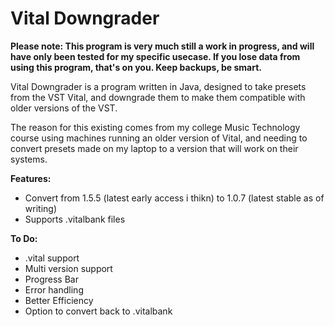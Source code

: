 
# Vital Downgrader
**Please note: This program is very much still a work in progress, and will have only been tested for my specific usecase. If you lose data from using this program, that's on you. Keep backups, be smart.**

Vital Downgrader is a program written in Java, designed to take presets from the VST Vital, and downgrade them to make them compatible with older versions of the VST.

The reason for this existing comes from my college Music Technology course using machines running an older version of Vital, and needing to convert presets made on my laptop to a version that will work on their systems.

**Features:**
- Convert from 1.5.5 (latest early access i thikn) to 1.0.7 (latest stable as of writing)
- Supports .vitalbank files

**To Do:**
- .vital support
- Multi version support
- Progress Bar
- Error handling
- Better Efficiency
- Option to convert back to .vitalbank
